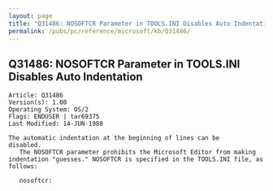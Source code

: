```yaml
---
layout: page
title: "Q31486: NOSOFTCR Parameter in TOOLS.INI Disables Auto Indentation"
permalink: /pubs/pc/reference/microsoft/kb/Q31486/
---
```


## Q31486: NOSOFTCR Parameter in TOOLS.INI Disables Auto Indentation

	Article: Q31486
	Version(s): 1.00
	Operating System: OS/2
	Flags: ENDUSER | tar69375
	Last Modified: 14-JUN-1988
	
	The automatic indentation at the beginning of lines can be
	disabled.
	   The NOSOFTCR parameter prohibits the Microsoft Editor from making
	indentation "guesses." NOSOFTCR is specified in the TOOLS.INI file, as
	follows:
	
	   nosoftcr:
